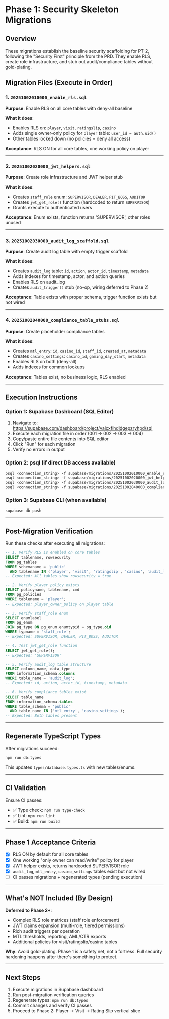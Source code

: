 # Phase 1: Security Skeleton Migrations

## Overview
These migrations establish the baseline security scaffolding for PT-2, following the "Security First" principle from the PRD. They enable RLS, create role infrastructure, and stub out audit/compliance tables without gold-plating.

## Migration Files (Execute in Order)

### 1. `20251002010000_enable_rls.sql`
**Purpose**: Enable RLS on all core tables with deny-all baseline

**What it does**:
- Enables RLS on: `player`, `visit`, `ratingslip`, `casino`
- Adds single owner-only policy for `player` table: `user_id = auth.uid()`
- Other tables locked down (no policies = deny all access)

**Acceptance**: RLS ON for all core tables, one working policy on player

---

### 2. `20251002020000_jwt_helpers.sql`
**Purpose**: Create role infrastructure and JWT helper stub

**What it does**:
- Creates `staff_role` enum: `SUPERVISOR`, `DEALER`, `PIT_BOSS`, `AUDITOR`
- Creates `jwt_get_role()` function (hardcoded to return `SUPERVISOR`)
- Grants execute to authenticated users

**Acceptance**: Enum exists, function returns 'SUPERVISOR', other roles unused

---

### 3. `20251002030000_audit_log_scaffold.sql`
**Purpose**: Create audit log table with empty trigger scaffold

**What it does**:
- Creates `audit_log` table: `id`, `action`, `actor_id`, `timestamp`, `metadata`
- Adds indexes for timestamp, actor, and action queries
- Enables RLS on audit_log
- Creates `audit_trigger()` stub (no-op, wiring deferred to Phase 2)

**Acceptance**: Table exists with proper schema, trigger function exists but not wired

---

### 4. `20251002040000_compliance_table_stubs.sql`
**Purpose**: Create placeholder compliance tables

**What it does**:
- Creates `mtl_entry`: `id`, `casino_id`, `staff_id`, `created_at`, `metadata`
- Creates `casino_settings`: `casino_id`, `gaming_day_start`, `metadata`
- Enables RLS on both (deny-all)
- Adds indexes for common lookups

**Acceptance**: Tables exist, no business logic, RLS enabled

---

## Execution Instructions

### Option 1: Supabase Dashboard (SQL Editor)
1. Navigate to: https://supabase.com/dashboard/project/vaicxfihdldgepzryhpd/sql
2. Execute each migration file in order (001 → 002 → 003 → 004)
3. Copy/paste entire file contents into SQL editor
4. Click "Run" for each migration
5. Verify no errors in output

### Option 2: psql (if direct DB access available)
```bash
psql <connection_string> -f supabase/migrations/20251002010000_enable_rls.sql
psql <connection_string> -f supabase/migrations/20251002020000_jwt_helpers.sql
psql <connection_string> -f supabase/migrations/20251002030000_audit_log_scaffold.sql
psql <connection_string> -f supabase/migrations/20251002040000_compliance_table_stubs.sql
```

### Option 3: Supabase CLI (when available)
```bash
supabase db push
```

---

## Post-Migration Verification

Run these checks after executing all migrations:

```sql
-- 1. Verify RLS is enabled on core tables
SELECT tablename, rowsecurity
FROM pg_tables
WHERE schemaname = 'public'
  AND tablename IN ('player', 'visit', 'ratingslip', 'casino', 'audit_log', 'mtl_entry', 'casino_settings');
-- Expected: All tables show rowsecurity = true

-- 2. Verify player policy exists
SELECT policyname, tablename, cmd
FROM pg_policies
WHERE tablename = 'player';
-- Expected: player_owner_policy on player table

-- 3. Verify staff_role enum
SELECT enumlabel
FROM pg_enum
JOIN pg_type ON pg_enum.enumtypid = pg_type.oid
WHERE typname = 'staff_role';
-- Expected: SUPERVISOR, DEALER, PIT_BOSS, AUDITOR

-- 4. Test jwt_get_role function
SELECT jwt_get_role();
-- Expected: 'SUPERVISOR'

-- 5. Verify audit_log table structure
SELECT column_name, data_type
FROM information_schema.columns
WHERE table_name = 'audit_log';
-- Expected: id, action, actor_id, timestamp, metadata

-- 6. Verify compliance tables exist
SELECT table_name
FROM information_schema.tables
WHERE table_schema = 'public'
  AND table_name IN ('mtl_entry', 'casino_settings');
-- Expected: Both tables present
```

---

## Regenerate TypeScript Types

After migrations succeed:

```bash
npm run db:types
```

This updates `types/database.types.ts` with new tables/enums.

---

## CI Validation

Ensure CI passes:
- ✅ Type check: `npm run type-check`
- ✅ Lint: `npm run lint`
- ✅ Build: `npm run build`

---

## Phase 1 Acceptance Criteria

- [x] RLS ON by default for all core tables
- [x] One working "only owner can read/write" policy for player
- [x] JWT helper exists, returns hardcoded SUPERVISOR role
- [x] `audit_log`, `mtl_entry`, `casino_settings` tables exist but not wired
- [ ] CI passes migrations + regenerated types (pending execution)

---

## What's NOT Included (By Design)

**Deferred to Phase 2+**:
- Complex RLS role matrices (staff role enforcement)
- JWT claims expansion (multi-role, tiered permissions)
- Rich audit triggers per operation
- MTL thresholds, reporting, AML/CTR exports
- Additional policies for visit/ratingslip/casino tables

**Why**: Avoid gold-plating. Phase 1 is a safety net, not a fortress. Full security hardening happens after there's something to protect.

---

## Next Steps

1. Execute migrations in Supabase dashboard
2. Run post-migration verification queries
3. Regenerate types: `npm run db:types`
4. Commit changes and verify CI passes
5. Proceed to Phase 2: Player → Visit → Rating Slip vertical slice
